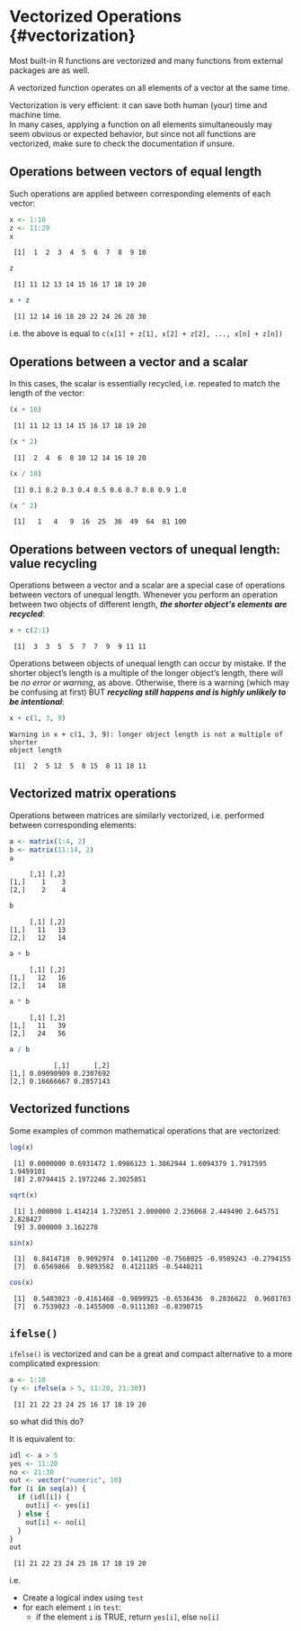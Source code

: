 # Vectorized Operations {#vectorization}



Most built-in R functions are vectorized and many functions from external packages are as well.

<div class="info">
<p>A vectorized function operates on all elements of a vector at the same time.</p>
</div>

Vectorization is very efficient: it can save both human (your) time and machine time.  
In many cases, applying a function on all elements simultaneously may seem obvious or expected behavior, but since not all functions are vectorized, make sure to check the documentation if unsure.

## Operations between vectors of equal length

Such operations are applied between corresponding elements of each vector:


```r
x <- 1:10
z <- 11:20
x
```

```
 [1]  1  2  3  4  5  6  7  8  9 10
```

```r
z
```

```
 [1] 11 12 13 14 15 16 17 18 19 20
```

```r
x + z
```

```
 [1] 12 14 16 18 20 22 24 26 28 30
```
i.e. the above is equal to `c(x[1] + z[1], x[2] + z[2], ..., x[n] + z[n])`

## Operations between a vector and a scalar

In this cases, the scalar is essentially recycled, i.e. repeated to match the length of the vector:


```r
(x + 10)
```

```
 [1] 11 12 13 14 15 16 17 18 19 20
```

```r
(x * 2)
```

```
 [1]  2  4  6  8 10 12 14 16 18 20
```

```r
(x / 10)
```

```
 [1] 0.1 0.2 0.3 0.4 0.5 0.6 0.7 0.8 0.9 1.0
```

```r
(x ^ 2)
```

```
 [1]   1   4   9  16  25  36  49  64  81 100
```

## Operations between vectors of unequal length: **value recycling**

Operations between a vector and a scalar are a special case of operations between vectors of unequal length. Whenever you perform an operation between two objects of different length, ***the shorter object's elements are recycled***:


```r
x + c(2:1)
```

```
 [1]  3  3  5  5  7  7  9  9 11 11
```

<div class="warning">
<p>Operations between objects of unequal length can occur by mistake. If the shorter object’s length is a multiple of the longer object’s length, there will be <em>no error or warning</em>, as above. Otherwise, there is a warning (which may be confusing at first) BUT <strong><em>recycling still happens and is highly unlikely to be intentional</em></strong>:</p>
</div>


```r
x + c(1, 3, 9)
```

```
Warning in x + c(1, 3, 9): longer object length is not a multiple of shorter
object length
```

```
 [1]  2  5 12  5  8 15  8 11 18 11
```

## Vectorized matrix operations

Operations between matrices are similarly vectorized, i.e. performed between corresponding elements:


```r
a <- matrix(1:4, 2)
b <- matrix(11:14, 2)
a
```

```
     [,1] [,2]
[1,]    1    3
[2,]    2    4
```

```r
b
```

```
     [,1] [,2]
[1,]   11   13
[2,]   12   14
```

```r
a + b
```

```
     [,1] [,2]
[1,]   12   16
[2,]   14   18
```

```r
a * b
```

```
     [,1] [,2]
[1,]   11   39
[2,]   24   56
```

```r
a / b
```

```
           [,1]      [,2]
[1,] 0.09090909 0.2307692
[2,] 0.16666667 0.2857143
```

## Vectorized functions

Some examples of common mathematical operations that are vectorized:


```r
log(x)
```

```
 [1] 0.0000000 0.6931472 1.0986123 1.3862944 1.6094379 1.7917595 1.9459101
 [8] 2.0794415 2.1972246 2.3025851
```

```r
sqrt(x)
```

```
 [1] 1.000000 1.414214 1.732051 2.000000 2.236068 2.449490 2.645751 2.828427
 [9] 3.000000 3.162278
```

```r
sin(x)
```

```
 [1]  0.8414710  0.9092974  0.1411200 -0.7568025 -0.9589243 -0.2794155
 [7]  0.6569866  0.9893582  0.4121185 -0.5440211
```

```r
cos(x)
```

```
 [1]  0.5403023 -0.4161468 -0.9899925 -0.6536436  0.2836622  0.9601703
 [7]  0.7539023 -0.1455000 -0.9111303 -0.8390715
```

## `ifelse()`

`ifelse()` is vectorized and can be a great and compact alternative to a more complicated expression:


```r
a <- 1:10
(y <- ifelse(a > 5, 11:20, 21:30))
```

```
 [1] 21 22 23 24 25 16 17 18 19 20
```

so what did this do?

It is equivalent to:


```r
idl <- a > 5
yes <- 11:20
no <- 21:30
out <- vector("numeric", 10)
for (i in seq(a)) {
  if (idl[i]) {
    out[i] <- yes[i]
  } else {
    out[i] <- no[i]
  }
}
out
```

```
 [1] 21 22 23 24 25 16 17 18 19 20
```
i.e.

* Create a logical index using `test`
* for each element `i` in `test`:
    * if the element `i` is TRUE, return `yes[i]`, else `no[i]`
